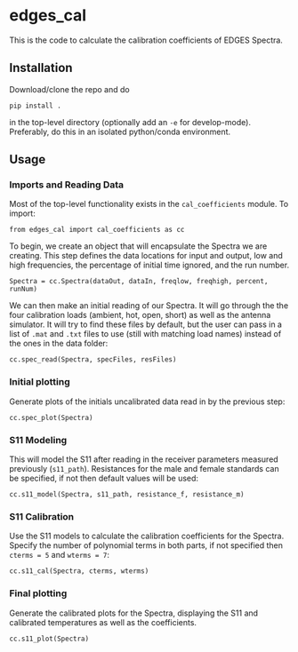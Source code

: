 # edges_cal

This is the code to calculate the calibration coefficients of EDGES Spectra.

## Installation

Download/clone the repo and do

```
pip install .
```

in the top-level directory (optionally add an `-e` for develop-mode).
Preferably, do this in an isolated python/conda environment.

## Usage

### Imports and Reading Data
Most of the top-level functionality exists in the `cal_coefficients` module. To import:

```
from edges_cal import cal_coefficients as cc
```

To begin, we create an object that will encapsulate the Spectra we are creating.
This step defines the data locations for input and output, low and high frequencies,
the percentage of initial time ignored, and the run number.

```
Spectra = cc.Spectra(dataOut, dataIn, freqlow, freqhigh, percent, runNum)
```

We can then make an initial reading of our Spectra. It will go through the the four
calibration loads (ambient, hot, open, short) as well as the antenna simulator.
It will try to find these files by default, but the user can pass in a list of `.mat`
and `.txt` files to use (still with matching load names) instead of the ones in the
data folder:

```
cc.spec_read(Spectra, specFiles, resFiles)
```

### Initial plotting

Generate plots of the initials uncalibrated data read in by the previous step:
```
cc.spec_plot(Spectra)
```

### S11 Modeling

This will model the S11 after reading in the receiver parameters measured previously
(`s11_path`). Resistances for the male and female standards can be specified, if not
then default values will be used:
```
cc.s11_model(Spectra, s11_path, resistance_f, resistance_m)
```

### S11 Calibration

Use the S11 models to calculate the calibration coefficients for the Spectra.
Specify the number of polynomial terms in both parts, if not specified then
`cterms = 5` and `wterms = 7`:
```
cc.s11_cal(Spectra, cterms, wterms)
```

### Final plotting

Generate the calibrated plots for the Spectra, displaying the S11 and calibrated
temperatures as well as the coefficients.
```
cc.s11_plot(Spectra)
```

